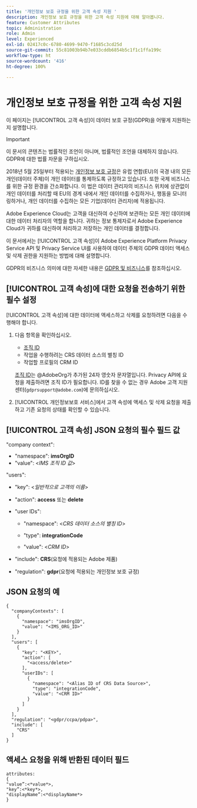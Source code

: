 ```yaml
---
title: '개인정보 보호 규정을 위한 고객 속성 지원 '
description: 개인정보 보호 규정을 위한 고객 속성 지원에 대해 알아봅니다.
feature: Customer Attributes
topic: Administration
role: Admin
level: Experienced
exl-id: 02417c0c-6780-4699-9470-f1685c3cd25d
source-git-commit: 55c81003b94b7e033cddb6854b5c1f1c1ffa199c
workflow-type: ht
source-wordcount: '416'
ht-degree: 100%

---
```


# 개인정보 보호 규정을 위한 고객 속성 지원

이 페이지는 [!UICONTROL 고객 속성]이 데이터 보호 규정(GDPR)을 어떻게 지원하는지 설명합니다.

>[!IMPORTANT]
>
>이 문서의 콘텐츠는 법률적인 조언이 아니며, 법률적인 조언을 대체하지 않습니다. GDPR에 대한 법률 자문을 구하십시오.

2018년 5월 25일부터 적용되는 [개인정보 보호 규정](https://business.adobe.com/privacy/general-data-protection-regulation.html)은 유럽 연합(EU)의 국경 내의 모든 개인(데이터 주체)이 개인 데이터를 통제하도록 규정하고 있습니다. 또한 국제 비즈니스를 위한 규정 환경을 간소화합니다. 이 법은 데이터 관리자의 비즈니스 위치에 상관없이 개인 데이터를 처리할 때 EU의 경계 내에서 개인 데이터를 수집하거나, 행동을 모니터링하거나, 개인 데이터를 수집하는 모든 기업(데이터 관리자)에 적용됩니다.

Adobe Experience Cloud는 고객을 대신하여 수신하여 보관하는 모든 개인 데이터에 대한 데이터 처리자의 역할을 합니다. 귀하는 정보 통제자로서 Adobe Experience Cloud가 귀하를 대신하여 처리하고 저장하는 개인 데이터를 결정합니다.

이 문서에서는 [!UICONTROL 고객 속성]이 Adobe Experience Platform Privacy Service API 및 Privacy Service UI를 사용하여 데이터 주체의 GDPR 데이터 액세스 및 삭제 권한을 지원하는 방법에 대해 설명합니다.

GDPR의 비즈니스 의미에 대한 자세한 내용은 [GDPR 및 비즈니스](https://business.adobe.com/privacy/general-data-protection-regulation.html)를 참조하십시오.

## [!UICONTROL 고객 속성]에 대한 요청을 전송하기 위한 필수 설정

[!UICONTROL 고객 속성]에 대한 데이터에 액세스하고 삭제를 요청하려면 다음을 수행해야 합니다.

1. 다음 항목을 확인하십시오.

   * [조직 ID](#organizations.md)
   * 작업을 수행하려는 CRS 데이터 소스의 별칭 ID
   * 작업할 프로필의 CRM ID

   [조직 ID](#organizations.md)는 @AdobeOrg가 추가된 24자 영숫자 문자열입니다. Privacy API에 요청을 제출하려면 조직 ID가 필요합니다. ID를 찾을 수 없는 경우 Adobe 고객 지원 센터(`gdprsupport@adobe.com`)에 문의하십시오.

1. [!UICONTROL 개인정보보호 서비스]에서 고객 속성에 액세스 및 삭제 요청을 제출하고 기존 요청의 상태를 확인할 수 있습니다.

## [!UICONTROL 고객 속성] JSON 요청의 필수 필드 값

&quot;company context&quot;:

* &quot;namespace&quot;: **imsOrgID**
* &quot;value&quot;: &lt;*IMS 조직 ID 값*>

&quot;users&quot;:

* &quot;key&quot;: &lt;*일반적으로 고객의 이름*>

* &quot;action&quot;: **access** 또는 **delete**

* &quot;user IDs&quot;:

   * &quot;namespace&quot;: &lt;*CRS 데이터 소스의 별칭 ID*>

   * &quot;type&quot;: **integrationCode**

   * &quot;value&quot;: &lt;*CRM ID*>

* &quot;include&quot;: **CRS**(요청에 적용되는 Adobe 제품)

* &quot;regulation&quot;: **gdpr**(요청에 적용되는 개인정보 보호 규정)

## JSON 요청의 예

```
{
  "companyContexts": [
    {
      "namespace": "imsOrgID",
      "value": "<IMS_ORG_ID>"
    }
  ],
  "users": [
    {
      "key": "<KEY>",
      "action": [
        "<access/delete>"
      ],
      "userIDs": [
        {
          "namespace": "<Alias ID of CRS Data Source>",
          "type": "integrationCode",
          "value": "<CRM ID>"
        }
      ]
    }
  ],
  "regulation": "<gdpr/ccpa/pdpa>",
  "include": [
    "CRS"
  ]
}
```

## 액세스 요청을 위해 반환된 데이터 필드

```
attributes:
{
"value”:<*value*>,
"key”:<*key*>,
"displayName”:<*displayName*>
}
```
